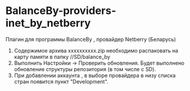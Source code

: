 # BalanceBy-providers-inet_by_netberry
Плагин для программы BalanceBy , провайдер Netberry (Беларусь)

1. Содержимое архива xxxxxxxxxx.zip необходимо распаковать на карту памяти в папку //SD/balance_by
2. Выполнить Настройки -> Проверить обновления. Будет выполнено обновление структуры репозитория (в том числе с SD).
2. При добавлении аккаунта , в выборе провайдера в низу списка стран появится пункт "Development".
